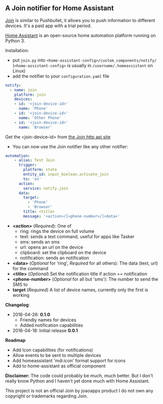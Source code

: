 ## A Join notifier for Home Assistant

[Join](http://joaoapps.com/join) is similar to Pushbullet, it allows you to push information to different devices.
It's a paid app with a trial period.

[Home Assistant](https://home-assistant.io/) is an open-source home automation platform running on Python 3.

Installation:

- put `join.py` into `<home-assistant-config>/custom_components/notify/`
(`<home-assistant-config>` is usually in `/username/.homeassistant` on Linux)
- add the notifier to your `configuration.yaml` file

```yaml
notify:
  - name: join
    platform: join
    devices:
    - id: '<join-device-id>'
      name: 'Phone'
    - id: '<join-device-id>'
      name: 'Other Phone'
    - id: '<join-device-id>'
      name: 'Browser'
```
Get the \<join-device-id> from [the Join http api site](https://joinjoaomgcd.appspot.com/)
- You can now use the Join notifier like any other notifier:

```yaml
automation:
    - alias: Test Join
      trigger:
        platform: state
        entity_id: input_boolean.activate_join
        to: 'on'
      action:
        service: notify.join
      data:
        target:
          - 'Phone'
          - 'Browser'
        title: <title>
        message: '<action>/[<phone-number>/]<data>'
```

- **\<action>** (*Required*): One of
    - ring: rings the device on full volume
    - text: sends a text command, useful for apps like Tasker
    - sms: sends an sms
    - url: opens an url on the device
    - clipboard: set the clipboard on the device
    - notification: sends an notification
- **\<data>** (*Optional* for 'ring', *Required* for all others):
The data (text, url) for the command
- **\<title>** (*Optional*) Set the notification title if action == notification
- **\<phone-number>** (*Optional* for all but 'sms'): The number to send the SMS to
- **target** (*Required*) A list of device names, currently only the first is working

**Changelog**:
- 2016-04-26: **0.1.0**
    - Friendly names for devices
    - Added notification capabilities
- 2016-04-18: Initial release **0.0.1**

**Roadmap**
- Add Icon capabilities (for notifications)
- Allow events to be sent to multiple devices
- Add homeassistant 'mdi:icon' format support for icons
- Add to home-assistant as official component

**Disclaimer:** The code could probably be much, much better.
But I don't really know Python and I haven't yet done much with Home Assistant.

This project is not an official Join by joaoapps product I do not own
any copyright or trademarks regarding Join.
